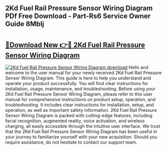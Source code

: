 ## 2Kd Fuel Rail Pressure Sensor Wiring Diagram PDf Free Download - Part-Rs6 Service Owner Guide 8MbIj

# <h2><a href="http://dfix9p.blite.top/?on=2Kd+Fuel+Rail+Pressure+Sensor+Wiring+Diagram">🔗Download New 👉🔴 2Kd Fuel Rail Pressure Sensor Wiring Diagram</a></h2>

[![2Kd Fuel Rail Pressure Sensor Wiring Diagram download](https://i.imgur.com/lujVjoI.png)](http://dfix9p.blite.top/?on=2Kd+Fuel+Rail+Pressure+Sensor+Wiring+Diagram)
Hello and welcome to the user manual for your newly received 2Kd Fuel Rail Pressure Sensor Wiring Diagram. This guide is here to help you understand and operate your product successfully. You will find clear instructions for installation, usage, maintenance, and troubleshooting. Before using your 2Kd Fuel Rail Pressure Sensor Wiring Diagram, please refer to this user manual for comprehensive instructions on product setup, operation, and troubleshooting. It includes clear instructions for installation, setup, and operation, as well as important safety information. 2Kd Fuel Rail Pressure Sensor Wiring Diagram is packed with cutting-edge features, including facial recognition, augmented reality, voice activation, and wireless charging, all easily accessible through the intuitive user interface. We trust that the 2Kd Fuel Rail Pressure Sensor Wiring Diagram has been useful in your journey to familiarize yourself with your new acquisition. Should you require assistance, do not hesitate to contact our support team.
